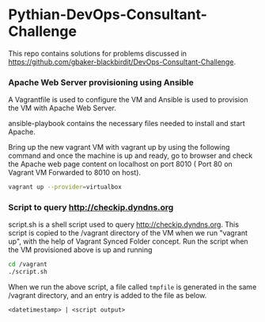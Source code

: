 # Pythian-DevOps-Consultant-Challenge


This repo contains solutions for problems discussed in https://github.com/gbaker-blackbirdit/DevOps-Consultant-Challenge. 

### Apache Web Server provisioning using Ansible

A Vagrantfile is used to configure the VM and Ansible is used to provision the VM with Apache Web Server.

ansible-playbook contains the necessary files needed to install and start Apache.

Bring up the new vagrant VM with vagrant up by using the following command and once the machine is up and ready, go to browser and check the Apache web page content on localhost on port 8010 ( Port 80 on Vagrant VM Forwarded to 8010 on host).

``` bash
vagrant up --provider=virtualbox
```

### Script to query http://checkip.dyndns.org

script.sh is a shell script used to query http://checkip.dyndns.org. This script is copied to the /vagrant directory of the VM when we run "vagrant up", with the help of Vagrant Synced Folder concept. Run the script when the VM provisioned above is up and running

``` bash
cd /vagrant
./script.sh
```
When we run the above script, a file called ``` tmpfile ``` is generated in the same /vagrant directory, and an entry is added to the file as below.

```
<datetimestamp> | <script output>
```
